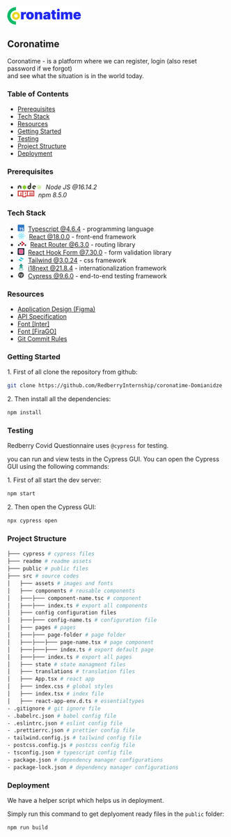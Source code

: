 ![Logo](./readme/assets/img/logo.png)

## Coronatime
 
Coronatime - is a platform where we can register, login (also reset password if we forgot) </br> 
and see what the situation is in the world today.

### Table of Contents

* [Prerequisites](#prerequisites)
* [Tech Stack](#tech-stack)
* [Resources](#resources)
* [Getting Started](#getting-started)
* [Testing](#testing)
* [Project Structure](#project-structure)
* [Deployment](#deployment)

### Prerequisites

* <img src="./readme/assets/img/nodejs.png" height="15px" style='padding-right: 5px'> *Node JS @16.14.2*
* <img src="./readme/assets/img/npm.png" height="15px" style='padding-right: 5px'/> *npm 8.5.0*

### Tech Stack

* <img src="./readme/assets/img/typescript.png" height="15"  style='padding-right: 5px'> [Typescript @4.6.4](https://www.typescriptlang.org/) - programming language
* <img src="./readme/assets/img/react.png" height="15"  style='padding-right: 5px'> [React @18.0.0](https://reactjs.org) - front-end framework
* <img src="./readme/assets/img/react-router.png" height="15"  style='padding-right: 5px'> [React Router @6.3.0](https://reactrouter.com/) - routing library
* <img src="./readme/assets/img/react-hook-form.png" height="15"  style='padding-right: 5px'> [React Hook Form @7.30.0](https://react-hook-form.com/) - form validation library
* <img src="./readme/assets/img/tailwind.png" height="15"  style='padding-right: 5px'> [Tailwind @3.0.24](https://tailwindcss.com/) - css framework
* <img src="./readme/assets/img/i18next.png" height="15"  style='padding-right: 5px'> [i18next @21.8.4](https://www.i18next.com/) - internationalization framework
* <img src="./readme/assets/img/cypress.png" height="15"  style='padding-right: 5px'> [Cypress  @9.6.0](https://www.cypress.io/) - end-to-end testing framework

### Resources

*  [Application Design (Figma)](https://www.figma.com/file/O9A950iYrHgZHtBuCtNSY8/Coronatime?node-id=0%3A1)
*  [API Specification](https://coronatime-api.devtest.ge/)
*  [Font [Inter]](https://fonts.google.com/specimen/Inter?query=Inter)
*  [Font [FiraGO]](https://bboxtype.com/typefaces/FiraGO/#!layout=specimen)
*  [Git Commit Rules](https://redberry.gitbook.io/resources/git-is-semantikuri-komitebi)

### Getting Started

1\. First of all clone the repository from github:
```sh
git clone https://github.com/RedberryInternship/coronatime-Domianidze
```

2\. Then install all the dependencies:
```sh
npm install
```

### Testing
Redberry Covid Questionnaire uses ``` @cypress ```  for testing.

you can run and view tests in the Cypress GUI. You can open the Cypress GUI  using the following commands:

1\. First of all start the dev server:
```sh
npm start
```

2\. Then open the Cypress GUI:
```sh
npx cypress open
```

### Project Structure

```bash
├─── cypress # cypress files
├─── readme # readme assets
├─── public # public files
├─── src # source codes
│   ├─── assets # images and fonts
│   ├─── components # reusable components
│   ├───├─── component-name.tsc # component
│   ├───├─── index.ts # export all components
│   ├─── config configuration files
│   ├───├─── config-name.ts # configuration file
│   ├─── pages # pages
│   ├───├─── page-folder # page folder
│   ├───├───├─── page-name.tsx # page component
│   ├───├───├─── index.ts # export default page
│   ├───├─── index.ts # export all pages
│   ├─── state # state managment files 
│   ├─── translations # translation files 
│   ├─── App.tsx # react app 
│   ├─── index.css # global styles 
│   ├─── index.tsx # index file 
│   ├─── react-app-env.d.ts # essentialtypes 
- .gitignore # git ignore file
- .babelrc.json # babel config file
- .eslintrc.json # eslint config file
- .prettierrc.json # prettier config file
- tailwind.config.js # tailwind config file
- postcss.config.js # postcss config file
- tsconfig.json # typescript config file
- package.json # dependency manager configurations
- package-lock.json # dependency manager configurations
```

### Deployment

We have a helper script which helps us in deployment.

Simply run this command to get deplyoment ready files in the  ``` public ```  folder:

```sh
npm run build
```
